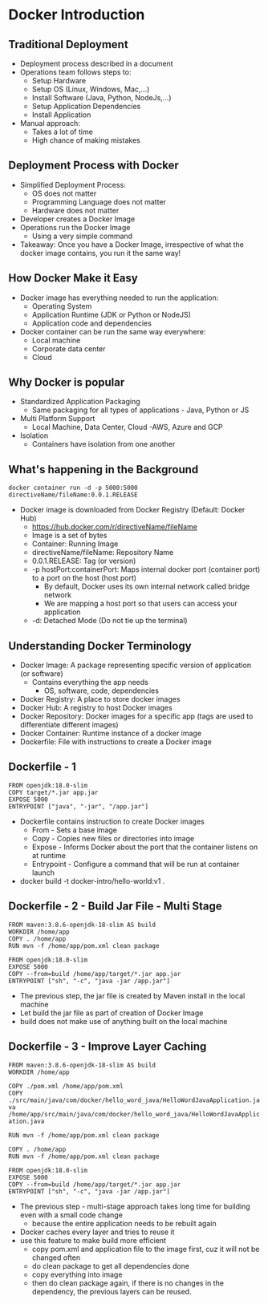 # Docker Introduction

## Traditional Deployment
  * Deployment process described in a document
  * Operations team follows steps to:
    * Setup Hardware
    * Setup OS (Linux, Windows, Mac,...)
    * Install Software (Java, Python, NodeJs,...)
    * Setup Application Dependencies
    * Install Application
  * Manual approach:
    * Takes a lot of time
    * High chance of making mistakes

## Deployment Process with Docker
  * Simplified Deployment Process:
    * OS does not matter
    * Programming Language does not matter
    * Hardware does not matter
  * Developer creates a Docker Image
  * Operations run the Docker Image
    * Using a very simple command
  * Takeaway: Once you have a Docker Image, irrespective of what the docker image contains, you run it the same way!
  
## How Docker Make it Easy
  * Docker image has everything needed to run the application:
    * Operating System
    * Application Runtime (JDK or Python or NodeJS)
    * Application code and dependencies
  * Docker container can be run the same way everywhere:
    * Local machine
    * Corporate data center
    * Cloud

## Why Docker is popular
  * Standardized Application Packaging
    * Same packaging for all types of applications - Java, Python or JS
  * Multi Platform Support 
    * Local Machine, Data Center, Cloud -AWS, Azure and GCP
  * Isolation
    * Containers have isolation from one another

## What's happening in the Background
 `docker container run -d -p 5000:5000 directiveName/fileName:0.0.1.RELEASE`
 * Docker image is downloaded from Docker Registry (Default: Docker Hub)
   * https://hub.docker.com/r/directiveName/fileName
   * Image is a set of bytes
   * Container: Running Image
   * directiveName/fileName: Repository Name
   * 0.0.1.RELEASE: Tag (or version)
   * -p hostPort:containerPort: Maps internal docker port (container port) to a port on the host (host port)
     * By default, Docker uses its own internal network called bridge network
     * We are mapping a host port so that users can access your application
   * -d: Detached Mode (Do not tie up the terminal)

## Understanding Docker Terminology
  * Docker Image: A package representing specific version of application (or software)
    * Contains everything the app needs
      * OS, software, code, dependencies
  * Docker Registry: A place to store docker images
  * Docker Hub: A registry to host Docker images
  * Docker Repository: Docker images for a specific app (tags are used to differentiate different images)
  * Docker Container: Runtime instance of a docker image
  * Dockerfile: File with instructions to create a Docker image

## Dockerfile - 1 
`FROM openjdk:18.0-slim`  
`COPY target/*.jar app.jar`  
`EXPOSE 5000`  
`ENTRYPOINT ["java", "-jar", "/app.jar"]`
  * Dockerfile contains instruction to create Docker images
    * From - Sets a base image
    * Copy - Copies new files or directories into image
    * Expose - Informs Docker about the port that the container listens on at runtime
    * Entrypoint - Configure a command that will be run at container launch
  * docker build -t docker-intro/hello-world:v1 .

## Dockerfile - 2 - Build Jar File - Multi Stage
`FROM maven:3.8.6-openjdk-18-slim AS build`   
`WORKDIR /home/app`  
`COPY . /home/app`  
`RUN mvn -f /home/app/pom.xml clean package`  

`FROM openjdk:18.0-slim`  
`EXPOSE 5000`  
`COPY --from=build /home/app/target/*.jar app.jar`  
`ENTRYPOINT ["sh", "-c", "java -jar /app.jar"]`   

  * The previous step, the jar file is created by Maven install in the local machine
  * Let build the jar file as part of creation of Docker Image
  * build does not make use of anything built on the local machine

## Dockerfile - 3 - Improve Layer Caching
`FROM maven:3.8.6-openjdk-18-slim AS build`  
`WORKDIR /home/app`  

`COPY ./pom.xml /home/app/pom.xml`  
`COPY ./src/main/java/com/docker/hello_word_java/HelloWordJavaApplication.java /home/app/src/main/java/com/docker/hello_word_java/HelloWordJavaApplication.java`  

`RUN mvn -f /home/app/pom.xml clean package`  

`COPY . /home/app`  
`RUN mvn -f /home/app/pom.xml clean package`  

`FROM openjdk:18.0-slim`  
`EXPOSE 5000`  
`COPY --from=build /home/app/target/*.jar app.jar`  
`ENTRYPOINT ["sh", "-c", "java -jar /app.jar"]`  

  * The previous step - multi-stage approach takes long time for building even with a small code change
    * because the entire application needs to be rebuilt again
  * Docker caches every layer and tries to reuse it
  * use this feature to make build more efficient
    * copy pom.xml and application file to the image first, cuz it will not be changed often
    * do clean package to get all dependencies done
    * copy everything into image
    * then do clean package again, if there is no changes in the dependency, the previous layers can be reused.